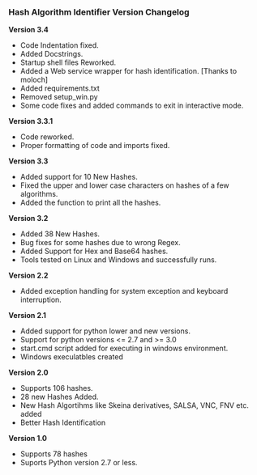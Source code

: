 ### Hash Algorithm Identifier Version Changelog

**Version 3.4**
* Code Indentation fixed.
* Added Docstrings.
* Startup shell files Reworked.
* Added a Web service wrapper for hash identification. [Thanks to moloch]
* Added requirements.txt
* Removed setup_win.py
* Some code fixes and added commands to exit in interactive mode.

**Version 3.3.1**
* Code reworked.
* Proper formatting of code and imports fixed.

**Version 3.3**
* Added support for 10 New Hashes.
* Fixed the upper and lower case characters on hashes of a few algorithms.
* Added the function to print all the hashes.

**Version 3.2**
* Added 38 New Hashes.
* Bug fixes for some hashes due to wrong Regex.
* Added Support for Hex and Base64 hashes.
* Tools tested on Linux and Windows and successfully runs.

**Version 2.2**
* Added exception handling for system exception and keyboard interruption.

**Version 2.1**
* Added support for python lower and new versions.
* Support for python versions <= 2.7 and >= 3.0
* start.cmd script added for executing in windows environment.
* Windows execulatbles created

**Version 2.0**
* Supports 106 hashes.
* 28 new Hashes Added.
* New Hash Algortihms like Skeina derivatives, SALSA, VNC, FNV etc. added
* Better Hash Identification

**Version 1.0**
* Supports 78 hashes
* Suports Python version 2.7 or less.
